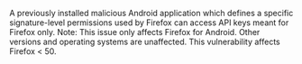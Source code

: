A previously installed malicious Android application which defines a specific signature-level permissions used by Firefox can access API keys meant for Firefox only. Note: This issue only affects Firefox for Android. Other versions and operating systems are unaffected. This vulnerability affects Firefox < 50.